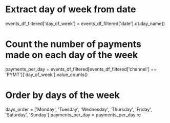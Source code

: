 # Extract day of week from date
events_df_filtered['day_of_week'] = events_df_filtered['date'].dt.day_name()

# Count the number of payments made on each day of the week
payments_per_day = events_df_filtered[events_df_filtered['channel'] == 'PYMT']['day_of_week'].value_counts()

# Order by days of the week
days_order = ['Monday', 'Tuesday', 'Wednesday', 'Thursday', 'Friday', 'Saturday', 'Sunday']
payments_per_day = payments_per_day.re
